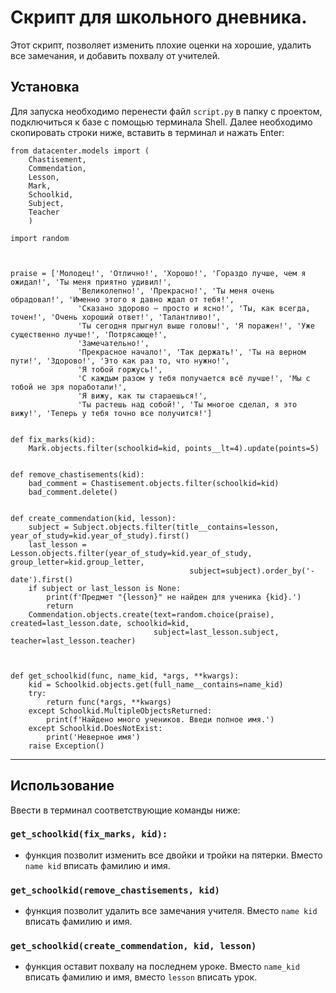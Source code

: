 # Скрипт для школьного дневника.

Этот скрипт, позволяет изменить плохие оценки на хорошие, удалить все замечания, и добавить похвалу от учителей.

## Установка

Для запуска необходимо перенести файл ```script.py``` в папку с проектом, подключиться к базе с помощью терминала Shell. Далее необходимо скопировать строки ниже, вставить в терминал и нажать Enter:

```commandline
from datacenter.models import (
    Chastisement,
    Commendation,
    Lesson,
    Mark,
    Schoolkid,
    Subject,
    Teacher
    )

import random



praise = ['Молодец!', 'Отлично!', 'Хорошо!', 'Гораздо лучше, чем я ожидал!', 'Ты меня приятно удивил!',
               'Великолепно!', 'Прекрасно!', 'Ты меня очень обрадовал!', 'Именно этого я давно ждал от тебя!',
               'Сказано здорово – просто и ясно!', 'Ты, как всегда, точен!', 'Очень хороший ответ!', 'Талантливо!',
               'Ты сегодня прыгнул выше головы!', 'Я поражен!', 'Уже существенно лучше!', 'Потрясающе!',
               'Замечательно!',
               'Прекрасное начало!', 'Так держать!', 'Ты на верном пути!', 'Здорово!', 'Это как раз то, что нужно!',
               'Я тобой горжусь!',
               'С каждым разом у тебя получается всё лучше!', 'Мы с тобой не зря поработали!',
               'Я вижу, как ты стараешься!',
               'Ты растешь над собой!', 'Ты многое сделал, я это вижу!', 'Теперь у тебя точно все получится!']                            


def fix_marks(kid):
    Mark.objects.filter(schoolkid=kid, points__lt=4).update(points=5)
    

def remove_chastisements(kid):
    bad_comment = Chastisement.objects.filter(schoolkid=kid)
    bad_comment.delete()
    

def create_commendation(kid, lesson):
    subject = Subject.objects.filter(title__contains=lesson, year_of_study=kid.year_of_study).first()
    last_lesson = Lesson.objects.filter(year_of_study=kid.year_of_study, group_letter=kid.group_letter,
                                        subject=subject).order_by('-date').first()
    if subject or last_lesson is None:
        print(f'Предмет "{lesson}" не найден для ученика {kid}.')
        return
    Commendation.objects.create(text=random.choice(praise), created=last_lesson.date, schoolkid=kid,
                                subject=last_lesson.subject, teacher=last_lesson.teacher)
                   


def get_schoolkid(func, name_kid, *args, **kwargs):
    kid = Schoolkid.objects.get(full_name__contains=name_kid)
    try:
        return func(*args, **kwargs)
    except Schoolkid.MultipleObjectsReturned:
        print(f'Найдено много учеников. Введи полное имя.')
    except Schoolkid.DoesNotExist:
        print('Неверное имя')
    raise Exception()
```
---

## Использование
Ввести в терминал соответствующие команды ниже:<br>
### ```get_schoolkid(fix_marks, kid):```
- функция позволит изменить все двойки и тройки на пятерки. Вместо ```name kid``` вписать фамилию и имя. <br>
### ```get_schoolkid(remove_chastisements, kid)``` ### 
- функция позволит удалить все замечания учителя. Вместо ```name kid``` вписать фамилию и имя. <br>
### ```get_schoolkid(create_commendation, kid, lesson)``` ### 
- функция оставит похвалу на последнем уроке. Вместо ```name_kid``` вписать фамилию и имя, вместо ```lesson``` вписать урок.
